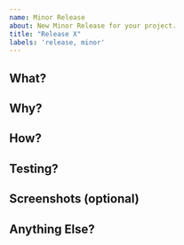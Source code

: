 ```yaml
---
name: Minor Release
about: New Minor Release for your project.
title: "Release X"
labels: 'release, minor'
---
```


## What?

## Why?

## How?

## Testing?

## Screenshots (optional)

## Anything Else?
